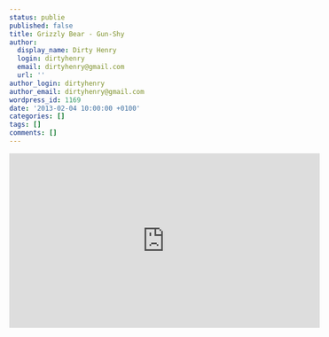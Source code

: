 ```yaml
---
status: publie
published: false
title: Grizzly Bear - Gun-Shy
author:
  display_name: Dirty Henry
  login: dirtyhenry
  email: dirtyhenry@gmail.com
  url: ''
author_login: dirtyhenry
author_email: dirtyhenry@gmail.com
wordpress_id: 1169
date: '2013-02-04 10:00:00 +0100'
categories: []
tags: []
comments: []
---
```

<iframe width="560" height="315" src="http://www.youtube.com/embed/wIyGBQW_9Pc" frameborder="0" allowfullscreen></iframe>
